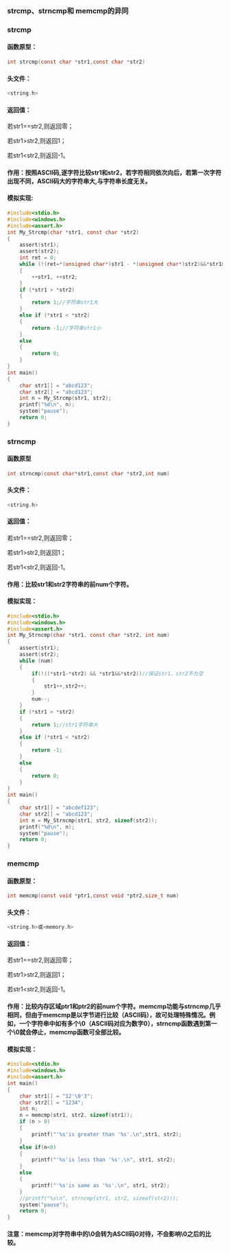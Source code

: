 ### strcmp、strncmp和 memcmp的异同

### strcmp

#### 函数原型：

```c
int strcmp(const char *str1,const char *str2)
```

#### 头文件：

```c
<string.h>
```

#### 返回值：

若str1==str2,则返回零；

若str1>str2,则返回1；

若str1<str2,则返回-1。

#### 作用：按照ASCII码,逐字符比较str1和str2，若字符相同依次向后，若第一次字符出现不同，ASCII码大的字符串大,与字符串长度无关。

#### 模拟实现:

```c
#include<stdio.h>
#include<windows.h>
#include<assert.h>
int My_Strcmp(char *str1, const char *str2)
{
	assert(str1);
	assert(str2);
	int ret = 0;
	while (!(ret=*(unsigned char*)str1 - *(unsigned char*)str2)&&*str1&&str2)
	{
		++str1, ++str2;
	}
	if (*str1 > *str2)
	{
		return 1;//字符串str1大
	}
	else if (*str1 < *str2)
	{
		return -1;//字符串str1小
	}
	else
	{
		return 0;
	}
}
int main()
{
	char str1[] = "abcd123";
	char str2[] = "abcd123";
	int n = My_Strcmp(str1, str2);
	printf("%d\n", n);
	system("pause");
	return 0;
}
```

### strncmp

#### 函数原型

```c
int strncmp(const char*str1,const char *str2,int num)
```

#### 头文件：

```c
<string.h>
```

#### 返回值：

若str1==str2,则返回零；

若str1>str2,则返回1；

若str1<str2,则返回-1。

#### 作用：比较str1和str2字符串的前num个字符。

#### 模拟实现：

```c
#include<stdio.h>
#include<windows.h>
#include<assert.h>
int My_Strncmp(char *str1, const char *str2, int num)
{
	assert(str1);
	assert(str2);
	while (num)
	{
		if(!((*str1-*str2) && *str1&&*str2))//保证str1、str2不为空
		{
			str1++,str2++;
		}
		num--;
	}
	if (*str1 > *str2)
	{
		return 1;//str1字符串大
	}
	else if (*str1 < *str2)
	{
		return -1;
	}
	else
	{
		return 0;
	}
}
int main()
{
	char str1[] = "abcdef123";
	char str2[] = "abcd123";
	int n = My_Strncmp(str1, str2, sizeof(str2));
	printf("%d\n", n);
	system("pause");
	return 0;
}
```

### memcmp

#### 函数原型：

```c
int memcmp(const void *ptr1,const void *ptr2,size_t num)
```

#### 头文件：

```c
<string.h>或<memory.h>
```

#### 返回值：

若str1==str2,则返回零；

若str1>str2,则返回1；

若str1<str2,则返回-1。

#### 作用：比较内存区域ptr1和ptr2的前num个字符。memcmp功能与strncmp几乎相同，但由于memcmp是以字节进行比较（ASCII码），故可处理特殊情况。例如，一个字符串中如有多个\0（ASCII码对应为数字0），strncmp函数遇到第一个\0就会停止，memcmp函数可全部比较。

#### 模拟实现：

```c
#include<stdio.h>
#include<windows.h>
#include<assert.h>
int main()
{
	char str1[] = "12'\0'3";
	char str2[] = "1234";
	int n;
	n = memcmp(str1, str2, sizeof(str1));
	if (n > 0)
	{
		printf("'%s'is greater than '%s'.\n",str1, str2);
	}
	else if(n<0)
	{
		printf("'%s'is less than '%s'.\n", str1, str2);
	}
	else
	{
		printf("'%s'is same as '%s'.\n", str1, str2);
	}
	//printf("%s\n", strncmp(str1, str2, sizeof(str2)));
	system("pause");
	return 0;
}
```

#### 注意：memcmp对字符串中的\0会转为ASCII码0对待，不会影响\0之后的比较。

